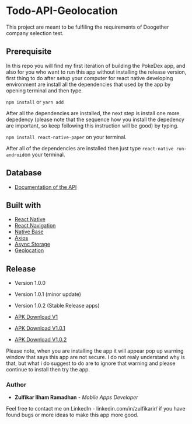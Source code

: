 # Todo-API-Geolocation

This project are meant to be fulfiling the requirements of Doogether company selection test.

## Prerequisite

In this repo you will find my first iteration of building the PokeDex app, and also for you who want to run this app without installing the release version, first thing to do after setup your computer for react native developing environment are install all the dependencies that used by the app by opening terminal and then type.

```npm install``` or ```yarn add```

After all the dependencies are installed, the next step is install one more depedency (please note that the sequence how you install the depedency are important, so keep following this instruction will be good) by typing.

```npm install react-native-paper``` on your terminal.

After all of the dependencies are installed then just type ```react-native run-android```on your terminal.

## Database

* [Documentation of the API](https://jsonplaceholder.typicode.com/guide.html)

## Built with

* [React Native](https://facebook.github.io/react-native/docs/getting-started)
* [React Navigation](https://reactnavigation.org/docs/en/getting-started.html)
* [Native Base](https://docs.nativebase.io/)
* [Axios](https://www.npmjs.com/package/axios)
* [Async Storage](https://github.com/react-native-community/async-storage)
* [Geolocation](https://github.com/react-native-community/react-native-geolocation)

## Release
* Version 1.0.0
* Version 1.0.1 (minor update)
* Version 1.0.2 (Stable Release apps)

* [APK Download V1](https://drive.google.com/open?id=1LUIzGPGJ2jjfCOzd5RUs9SI8gRAzZ2Nf)
* [APK Download V1.0.1](https://drive.google.com/open?id=1UifBIdRddvHYw0fBIGltqmfbAEXIhogL)
* [APK Download V1.0.2](https://drive.google.com/open?id=1zNnyvrEr1HRVRBGkFZKPGZE-HR1jcdFR)

Please note, when you are installing the app it will appear pop up warning window that says this app are not secure. I do not realy understand why is that, but what i do suggest to do are to ignore that warning and please continue to install then try the app.

### Author

* **Zulfikar Ilham Ramadhan** - *Mobile Apps Developer*

Feel free to contact me on LinkedIn - linkedin.com/in/zulfikarir/ if you have found bugs or more ideas to make this app more good.
